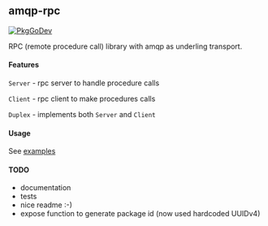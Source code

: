 ## amqp-rpc

[![PkgGoDev](https://pkg.go.dev/badge/RidgeA/amqp-rpc)](https://pkg.go.dev/RidgeA/amqp-rpc)

RPC (remote procedure call) library with amqp as underling transport.

#### Features

`Server` - rpc server to handle procedure calls

`Client` - rpc client to make procedures calls

`Duplex` - implements both `Server` and `Client`

#### Usage

See [examples](/example)

#### TODO
* documentation
* tests
* nice readme :-)
* expose function to generate package id (now used hardcoded UUIDv4)

